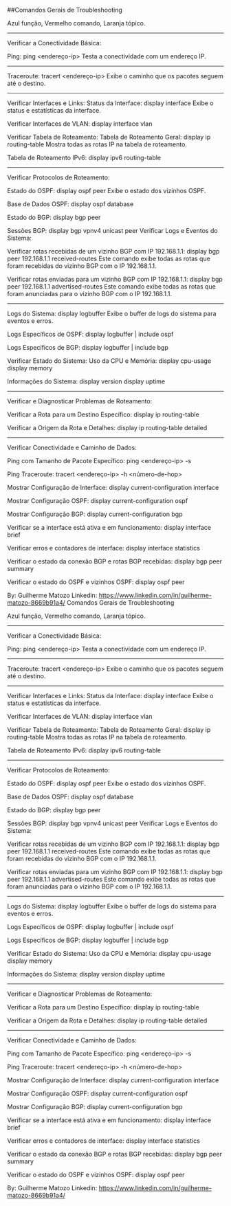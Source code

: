 ##Comandos Gerais de Troubleshooting

Azul função, Vermelho comando, Laranja tópico.
*********************************************************************
Verificar a Conectividade Básica:

Ping:
ping <endereço-ip>
Testa a conectividade com um endereço IP.
*********************************************************************
Traceroute:
tracert <endereço-ip>
Exibe o caminho que os pacotes seguem até o destino.
*********************************************************************
Verificar Interfaces e Links:
Status da Interface:
display interface <interface-name>
Exibe o status e estatísticas da interface.

Verificar Interfaces de VLAN:
display interface vlan <vlan-id>

Verificar Tabela de Roteamento:
Tabela de Roteamento Geral:
display ip routing-table
Mostra todas as rotas IP na tabela de roteamento.

Tabela de Roteamento IPv6:
display ipv6 routing-table
*********************************************************************


Verificar Protocolos de Roteamento:

Estado do OSPF:
display ospf peer
Exibe o estado dos vizinhos OSPF.

Base de Dados OSPF:
display ospf database

Estado do BGP:
display bgp peer

Sessões BGP:
display bgp vpnv4 unicast peer
Verificar Logs e Eventos do Sistema:

Verificar rotas recebidas de um vizinho BGP com IP 192.168.1.1:
display bgp peer 192.168.1.1 received-routes
Este comando exibe todas as rotas que foram recebidas do vizinho BGP com o IP 192.168.1.1.

Verificar rotas enviadas para um vizinho BGP com IP 192.168.1.1:
display bgp peer 192.168.1.1 advertised-routes
Este comando exibe todas as rotas que foram anunciadas para o vizinho BGP com o IP 192.168.1.1.

*********************************************************************



Logs do Sistema:
display logbuffer
Exibe o buffer de logs do sistema para eventos e erros.

Logs Específicos de OSPF:
display logbuffer | include ospf

Logs Específicos de BGP:
display logbuffer | include bgp

Verificar Estado do Sistema:
Uso da CPU e Memória:
display cpu-usage
display memory

Informações do Sistema:
display version
display uptime
*********************************************************************

Verificar e Diagnosticar Problemas de Roteamento:

Verificar a Rota para um Destino Específico:
display ip routing-table <destino>

Verificar a Origem da Rota e Detalhes:
display ip routing-table <prefix> detailed



*********************************************************************
Verificar Conectividade e Caminho de Dados:

Ping com Tamanho de Pacote Específico:
ping <endereço-ip> -s <tamanho>

Ping Traceroute:
tracert <endereço-ip> -h <número-de-hop>

Mostrar Configuração de Interface:
display current-configuration interface <interface-name>

Mostrar Configuração OSPF:
display current-configuration ospf

Mostrar Configuração BGP:
display current-configuration bgp

Verificar se a interface está ativa e em funcionamento:
display interface brief

Verificar erros e contadores de interface:
display interface <interface-name> statistics

Verificar o estado da conexão BGP e rotas BGP recebidas:
display bgp peer <ip-address> summary

Verificar o estado do OSPF e vizinhos OSPF:
display ospf peer



By: Guilherme Matozo
Linkedin: https://www.linkedin.com/in/guilherme-matozo-8669b91a4/
Comandos Gerais de Troubleshooting

Azul função, Vermelho comando, Laranja tópico.
*********************************************************************
Verificar a Conectividade Básica:

Ping:
ping <endereço-ip>
Testa a conectividade com um endereço IP.
*********************************************************************
Traceroute:
tracert <endereço-ip>
Exibe o caminho que os pacotes seguem até o destino.
*********************************************************************
Verificar Interfaces e Links:
Status da Interface:
display interface <interface-name>
Exibe o status e estatísticas da interface.

Verificar Interfaces de VLAN:
display interface vlan <vlan-id>

Verificar Tabela de Roteamento:
Tabela de Roteamento Geral:
display ip routing-table
Mostra todas as rotas IP na tabela de roteamento.

Tabela de Roteamento IPv6:
display ipv6 routing-table
*********************************************************************


Verificar Protocolos de Roteamento:

Estado do OSPF:
display ospf peer
Exibe o estado dos vizinhos OSPF.

Base de Dados OSPF:
display ospf database

Estado do BGP:
display bgp peer

Sessões BGP:
display bgp vpnv4 unicast peer
Verificar Logs e Eventos do Sistema:

Verificar rotas recebidas de um vizinho BGP com IP 192.168.1.1:
display bgp peer 192.168.1.1 received-routes
Este comando exibe todas as rotas que foram recebidas do vizinho BGP com o IP 192.168.1.1.

Verificar rotas enviadas para um vizinho BGP com IP 192.168.1.1:
display bgp peer 192.168.1.1 advertised-routes
Este comando exibe todas as rotas que foram anunciadas para o vizinho BGP com o IP 192.168.1.1.

*********************************************************************



Logs do Sistema:
display logbuffer
Exibe o buffer de logs do sistema para eventos e erros.

Logs Específicos de OSPF:
display logbuffer | include ospf

Logs Específicos de BGP:
display logbuffer | include bgp

Verificar Estado do Sistema:
Uso da CPU e Memória:
display cpu-usage
display memory

Informações do Sistema:
display version
display uptime
*********************************************************************

Verificar e Diagnosticar Problemas de Roteamento:

Verificar a Rota para um Destino Específico:
display ip routing-table <destino>

Verificar a Origem da Rota e Detalhes:
display ip routing-table <prefix> detailed



*********************************************************************
Verificar Conectividade e Caminho de Dados:

Ping com Tamanho de Pacote Específico:
ping <endereço-ip> -s <tamanho>

Ping Traceroute:
tracert <endereço-ip> -h <número-de-hop>

Mostrar Configuração de Interface:
display current-configuration interface <interface-name>

Mostrar Configuração OSPF:
display current-configuration ospf

Mostrar Configuração BGP:
display current-configuration bgp

Verificar se a interface está ativa e em funcionamento:
display interface brief

Verificar erros e contadores de interface:
display interface <interface-name> statistics

Verificar o estado da conexão BGP e rotas BGP recebidas:
display bgp peer <ip-address> summary

Verificar o estado do OSPF e vizinhos OSPF:
display ospf peer



By: Guilherme Matozo
Linkedin: https://www.linkedin.com/in/guilherme-matozo-8669b91a4/

